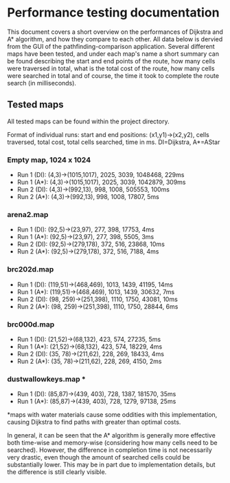 # Performance testing documentation

This document covers a short overview on the performances of Dijkstra and A* algorithm, and how they compare to each other. All data below is dervied from the GUI of the pathfinding-comparison application. Several different maps have been tested, and under each map's name a short summary can be found describing the start and end points of the route, how many cells were traversed in total, what is the total cost of the route, how many cells were searched in total and of course, the time it took to complete the route search (in milliseconds).

## Tested maps
All tested maps can be found within the project directory.

Format of individual runs: start and end positions: (x1,y1)->(x2,y2), cells traversed, total cost, total cells searched, time in ms. DI=Dijkstra, A*=AStar

### Empty map, 1024 x 1024
* Run 1 (DI): (4,3)->(1015,1017), 2025, 3039, 1048468, 229ms
* Run 1 (A*): (4,3)->(1015,1017), 2025, 3039, 1042879, 309ms
* Run 2 (DI): (4,3)->(992,13), 998, 1008, 505553, 100ms
* Run 2 (A*): (4,3)->(992,13), 998, 1008, 17807, 5ms

### arena2.map
* Run 1 (DI): (92,5)->(23,97), 277, 398, 17753, 4ms
* Run 1 (A*): (92,5)->(23,97), 277, 398, 5505, 3ms
* Run 2 (DI): (92,5)->(279,178), 372, 516, 23868, 10ms
* Run 2 (A*): (92,5)->(279,178), 372, 516, 7188, 4ms

### brc202d.map
* Run 1 (DI): (119,51)->(468,469), 1013, 1439, 41195, 14ms
* Run 1 (A*): (119,51)->(468,469), 1013, 1439, 30632, 7ms
* Run 2 (DI): (98, 259)->(251,398), 1110, 1750, 43081, 10ms
* Run 2 (A*): (98, 259)->(251,398), 1110, 1750, 28844, 6ms

### brc000d.map
* Run 1 (DI): (21,52)->(68,132), 423, 574, 27235, 5ms
* Run 1 (A*): (21,52)->(68,132), 423, 574, 18229, 4ms
* Run 2 (DI): (35, 78)->(211,62), 228, 269, 18433, 4ms
* Run 2 (A*): (35, 78)->(211,62), 228, 269, 4150, 2ms

### dustwallowkeys.map \*
* Run 1 (DI): (85,87)->(439, 403), 728, 1387, 181570, 35ms
* Run 1 (A*): (85,87)->(439, 403), 728, 1279, 97138, 25ms

\*maps with water materials cause some oddities with this implementation, causing Dijkstra to find paths with greater than optimal costs.

In general, it can be seen that the A* algorithm is generally more effective both time-wise and memory-wise (considering how many cells need to be searched). However, the difference in completion time is not necessarily very drastic, even though the amount of searched cells could be substantially lower. This may be in part due to implementation details, but the difference is still clearly visible.
